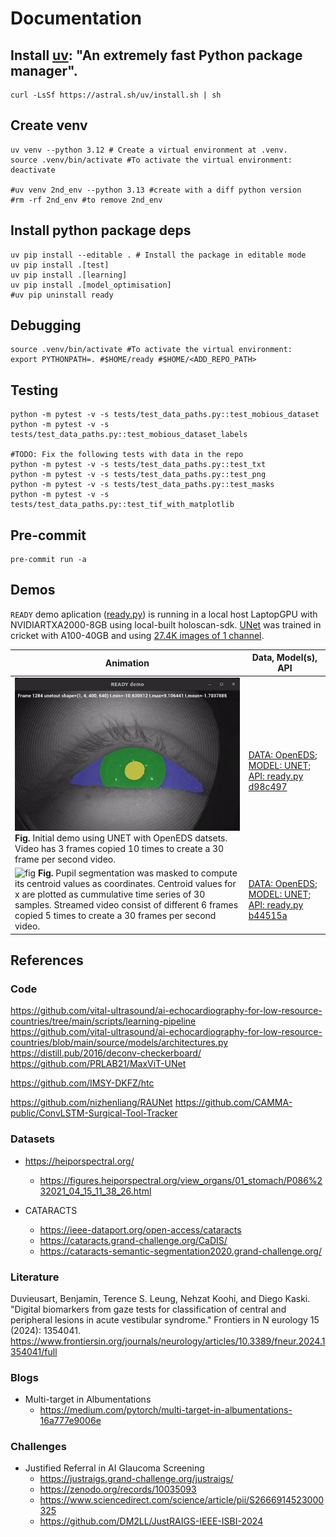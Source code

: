 # Documentation

## Install [uv](https://github.com/astral-sh/uv): "An extremely fast Python package manager".
```
curl -LsSf https://astral.sh/uv/install.sh | sh
```

## Create venv
```
uv venv --python 3.12 # Create a virtual environment at .venv.
source .venv/bin/activate #To activate the virtual environment:
deactivate

#uv venv 2nd_env --python 3.13 #create with a diff python version
#rm -rf 2nd_env #to remove 2nd_env
```

## Install python package deps
```
uv pip install --editable . # Install the package in editable mode
uv pip install .[test]
uv pip install .[learning]
uv pip install .[model_optimisation]
#uv pip uninstall ready
```

## Debugging
```
source .venv/bin/activate #To activate the virtual environment:
export PYTHONPATH=. #$HOME/ready #$HOME/<ADD_REPO_PATH>
```

## Testing 
```
python -m pytest -v -s tests/test_data_paths.py::test_mobious_dataset
python -m pytest -v -s tests/test_data_paths.py::test_mobious_dataset_labels

#TODO: Fix the following tests with data in the repo
python -m pytest -v -s tests/test_data_paths.py::test_txt
python -m pytest -v -s tests/test_data_paths.py::test_png
python -m pytest -v -s tests/test_data_paths.py::test_masks
python -m pytest -v -s tests/test_data_paths.py::test_tif_with_matplotlib
```


## Pre-commit
```
pre-commit run -a
```


## Demos
`READY` demo aplication ([ready.py](/src/ready/apis/holoscan/ready/python/ready.py)) is running in a local host LaptopGPU with NVIDIARTXA2000-8GB using local-built holoscan-sdk. 
[UNet](src/ready/models/unet.py) was trained in cricket with A100-40GB  and using [27.4K images of 1 channel](data/openEDS/README.md). 

| Animation | Data, Model(s), API |
| --- | --- |
| ![fig](../docs/figs/animations/ready-demo-2024-07-24_07.52.36-ezgif.com-video-to-gif-converter.gif) **Fig.** Initial demo using UNET with OpenEDS datsets. Video has 3 frames copied 10 times to create a 30 frame per second video. | [DATA: OpenEDS](../data/openEDS);  [MODEL: UNET](../data/openEDS/models); [API: ready.py d98c497](https://github.com/UCL/ready/blob/d98c497392ba7d91e9218fa5b73c75c629e3d29b/src/ready/apis/holoscan/ready/python/ready.py)
| ![fig](../docs/figs/animations/ready-demo-2024-08-11_18.29.22-ezgif.com-video-to-gif-converter.gif) **Fig.** Pupil segmentation was masked to compute its centroid values as coordinates. Centroid values for x are plotted as cummulative time series of 30 samples. Streamed video consist of different 6 frames copied 5 times to create a 30 frames per second video. | [DATA: OpenEDS](../data/openEDS); [MODEL: UNET](../data/openEDS/models);  [API: ready.py b44515a](https://github.com/UCL/ready/blob/b44515a70727620187f20ea19c50c77f4cacbad6/src/ready/apis/holoscan/ready/python/ready.py)  |


## References

### Code

https://github.com/vital-ultrasound/ai-echocardiography-for-low-resource-countries/tree/main/scripts/learning-pipeline     
https://github.com/vital-ultrasound/ai-echocardiography-for-low-resource-countries/blob/main/source/models/architectures.py   
https://distill.pub/2016/deconv-checkerboard/    
https://github.com/PRLAB21/MaxViT-UNet   

https://github.com/IMSY-DKFZ/htc  

https://github.com/nizhenliang/RAUNet
https://github.com/CAMMA-public/ConvLSTM-Surgical-Tool-Tracker 


### Datasets 
* https://heiporspectral.org/
	* https://figures.heiporspectral.org/view_organs/01_stomach/P086%232021_04_15_11_38_26.html

* CATARACTS
	* https://ieee-dataport.org/open-access/cataracts
	* https://cataracts.grand-challenge.org/CaDIS/
	* https://cataracts-semantic-segmentation2020.grand-challenge.org/

### Literature 
Duvieusart, Benjamin, Terence S. Leung, Nehzat Koohi, and Diego Kaski. "Digital biomarkers from gaze tests for classification of central and peripheral lesions in acute vestibular syndrome." Frontiers in N    eurology 15 (2024): 1354041. https://www.frontiersin.org/journals/neurology/articles/10.3389/fneur.2024.1354041/full

### Blogs
* Multi-target in Albumentations
	* https://medium.com/pytorch/multi-target-in-albumentations-16a777e9006e 

### Challenges
* Justified Referral in AI Glaucoma Screening
	* https://justraigs.grand-challenge.org/justraigs/
	* https://zenodo.org/records/10035093
	* https://www.sciencedirect.com/science/article/pii/S2666914523000325 
	* https://github.com/DM2LL/JustRAIGS-IEEE-ISBI-2024

